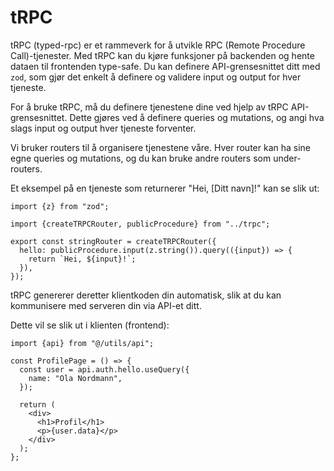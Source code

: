 # tRPC

tRPC (typed-rpc) er et rammeverk for å utvikle RPC (Remote Procedure Call)-tjenester. Med tRPC kan du kjøre funksjoner på backenden og hente dataen til frontenden type-safe. Du kan definere API-grensesnittet ditt med `zod`, som gjør det enkelt å definere og validere input og output for hver tjeneste.

For å bruke tRPC, må du definere tjenestene dine ved hjelp av tRPC API-grensesnittet. Dette gjøres ved å definere queries og mutations, og angi hva slags input og output hver tjeneste forventer.

Vi bruker routers til å organisere tjenestene våre. Hver router kan ha sine egne queries og mutations, og du kan bruke andre routers som under-routers.

Et eksempel på en tjeneste som returnerer "Hei, [Ditt navn]!" kan se slik ut:

```tsx title="packages/api/src/routers/string.ts"
import {z} from "zod";

import {createTRPCRouter, publicProcedure} from "../trpc";

export const stringRouter = createTRPCRouter({
  hello: publicProcedure.input(z.string()).query(({input}) => {
    return `Hei, ${input}!`;
  }),
});
```

tRPC genererer deretter klientkoden din automatisk, slik at du kan kommunisere med serveren din via API-et ditt.

Dette vil se slik ut i klienten (frontend):

```tsx title="packages/web/src/pages/profile.tsx"
import {api} from "@/utils/api";

const ProfilePage = () => {
  const user = api.auth.hello.useQuery({
    name: "Ola Nordmann",
  });

  return (
    <div>
      <h1>Profil</h1>
      <p>{user.data}</p>
    </div>
  );
};
```
